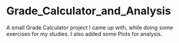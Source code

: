 # Grade_Calculator_and_Analysis
A small Grade Calculator project I came up with, while doing some exercises for my studies. I also added some Plots for analysis.

